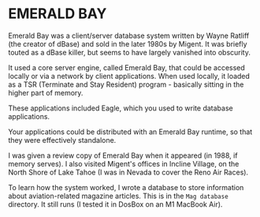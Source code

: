 # EMERALD BAY

Emerald Bay was a client/server database system written by Wayne Ratliff (the creator of dBase) and sold in the later 1980s by Migent. It was briefly touted as a dBase killer, but seems to have largely vanished into obscurity.

It used a core server engine, called Emerald Bay, that could be accessed locally or via a network by client applications. When used locally, it loaded as a TSR (Terminate and Stay Resident) program - basically sitting in the higher part of memory.

These applications included Eagle, which you used to write database applications.

Your applications could be distributed with an Emerald Bay runtime, so that they were effectively standalone.

I was given a review copy of Emerald Bay when it appeared (in 1988, if memory serves). I also visited Migent's offices in Incline Village, on the North Shore of Lake Tahoe (I was in Nevada to cover the Reno Air Races).

To learn how the system worked, I wrote a database to store information about aviation-related magazine articles. This is in the `Mag database` directory. It still runs (I tested it in DosBox on an M1 MacBook Air).
